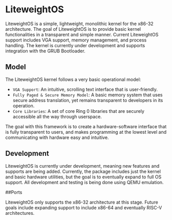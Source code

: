 # LiteweightOS

LiteweightOS is a simple, lightweight, monolithic kernel for the x86-32 architecture. The goal 
of LiteweightOS is to provide basic kernel functionalities in a transparent and simple manner. 
Current LiteweightOS support includes VGA support, memory management, and process handling.
The kernel is currently under development and supports integration with the GRUB Bootloader.

## Model

The LiteweightOS kernel follows a very basic operational model:

* `VGA Support`: An intuitive, scrolling text interface that is user-friendly. 
* `Fully Paged & Secure Memory Model`: A basic memory system that uses secure address translation, yet remains transparent to developers in its operation.
* `Core Libraries`: A set of core Ring 0 libraries that are securely accessible all the way through userspace. 

The goal with this framework is to create a hardware-software interface that is fully transparent to users, and makes 
programming at the lowest level and communicating with hardware easy and intuitive.

## Development

LiteweightOS is currently under development, meaning new features and supports are being added. Currently, the 
package includes just the kernel and basic hardware utilities, but the goal is to eventually expand to full OS support. All
development and testing is being done using QEMU emulation.

##Ports

LiteweightOS only supports the x86-32 architecture at this stage. Future goals include expanding support to include x86-64
and eventually RISC-V architectures.

